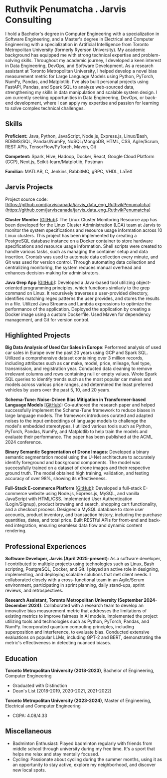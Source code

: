 # Ruthvik Penumatcha . Jarvis Consulting

I hold a Bachelor's degree in Computer Engineering with a specialization in Software Engineering, and a Master's degree in Electrical and Computer Engineering with a specialization in Artificial Intelligence from Toronto Metropolitan University (formerly Ryerson University). My academic background has equipped me with strong technical expertise and problem-solving skills. Throughout my academic journey, I developed a keen interest in Data Engineering, DevOps, and Software Development. As a research assistant at Toronto Metropolitan University, I helped develop a novel bias measurement metric for Large Language Models using Python, PyTorch, NumPy, Pandas, and Matplotlib. I've also built personal projects using FastAPI, Pandas, and Spark SQL to analyze web-sourced data, strengthening my skills in data manipulation and scalable system design. I am currently seeking opportunities in Data Engineering, DevOps, or back-end development, where I can apply my expertise and passion for learning to solve complex technical challenges.

## Skills

**Proficient:** Java, Python, JavaScript, Node.js, Express.js, Linux/Bash, RDBMS/SQL, Pandas/NumPy, NoSQL/MongoDB, HTML, CSS, Agile/Scrum, REST APIs, TensorFlow/PyTorch, Maven, Git

**Competent:** Spark, Hive, Hadoop, Docker, React, Google Cloud Platform (GCP), Next.js, Scikit-learn/Matplotlib, Postman

**Familiar:** MATLAB, C, Jenkins, RabbitMQ, gRPC, VHDL, LaTeX

## Jarvis Projects

Project source code: [https://github.com/jarviscanada/jarvis_data_eng_RuthvikPenumatcha](https://github.com/jarviscanada/jarvis_data_eng_RuthvikPenumatcha)


**Cluster Monitor** [[GitHub](https://github.com/jarviscanada/jarvis_data_eng_RuthvikPenumatcha/tree/master/linux_sql)]: The Linux Cluster Monitoring Resource app has been developed for the Linux Cluster Administration (LCA) team at Jarvis to monitor the system specifications and resource usage information across 10 Linux clusters. This project has been implemented by creating a PostgreSQL database instance on a Docker container to store hardware specifications and resource usage information. Shell scripts were created to handle various tasks, such as managing the container setup and data insertion. Crontab was used to automate data collection every minute, and Git was used for version control. Through automating data collection and centralizing monitoring, the system reduces manual overhead and enhances decision-making for administrators.

**Java Grep App** [[GitHub](https://github.com/jarviscanada/jarvis_data_eng_RuthvikPenumatcha/tree/master/core_java/grep)]: Developed a Java-based tool utilizing object-oriented programming principles, which functions similarly to the grep command on Linux. It recursively traverses a user-provided directory, identifies matching regex patterns the user provides, and stores the results in a file. Utilized Java Streams and Lambda expressions to optimize the performance of the application. Deployed the application by creating a Docker image using a custom Dockerfile. Used Maven for dependency management, and Git for version control.


## Highlighted Projects
**Big Data Analysis of Used Car Sales in Europe**: Performed analysis of used car sales in Europe over the past 20 years using GCP and Spark SQL. Utilized a comprehensive dataset containing over 3 million records, including attributes such as car make, model, price, mileage, fuel type, transmission, and registration year. Conducted data cleaning to remove irrelevant columns and rows containing null or empty values. Wrote Spark SQL queries to identify trends such as the most popular car makes and models across various price ranges, and determined the least preferred vehicles by users over the past 5, 10, and 20 years.

**Schema-Tune: Noise-Driven Bias Mitigation in Transformer-based Language Models** [[GitHub](https://github.com/omidoos/Schema-Tune)]: Co-authored the research paper and helped successfully implement the Schema-Tune framework to reduce biases in large language models. The framework introduces curated and adapted noises to the input embeddings of language models to challenge the model's embedded stereotypes. I utilized various tools such as Python, PyTorch, Pandas, NumPy, and Matplotlib to help train the models and evaluate their performance. The paper has been published at the ACML 2024 conference.

**Binary Semantic Segmentation of Drone Images**: Developed a binary semantic segmentation model using the U-Net architecture to accurately identify foreground and background components. The model was successfully trained on a dataset of drone images and their respective ground truth. The model obtained high training, validation, and testing accuracy of over 98%, showing its effectiveness.

**Full-Stack E-commerce Platform** [[GitHub](https://github.com/77ruthvik/EcommerceWebsite)]: Developed a full-stack E-commerce website using Node.js, Express.js, MySQL, and vanilla JavaScript with HTML/CSS. Implemented User Authentication (Login/Signup), product browsing and search, shopping cart functionality, and a checkout process. Designed a MySQL database to store user accounts, product inventory, and transaction history, including the purchase quantities, dates, and total price. Built RESTful APIs for front-end and back-end integration, ensuring seamless data flow and dynamic content rendering.


## Professional Experiences

**Software Developer, Jarvis (April 2025-present)**: As a software developer, I contributed to multiple projects using technologies such as Linux, Bash scripting, PostgreSQL, Docker, and Git. I played an active role in designing, implementing, and deploying scalable solutions that met client needs. I collaborated closely with a cross-functional team in an Agile/Scrum environment, participating in sprint planning, daily stand-ups, sprint reviews, and retrospectives.

**Research Assistant, Toronto Metropolitan University (September 2024-December 2024)**: Collaborated with a research team to develop an innovative bias measurement metric that addresses the limitations of existing metrics to improve fairness in AI models. Implemented the project utilizing tools and technologies such as Python, PyTorch, Pandas, and NumPy. Incorporated quantum computing principles, including superposition and interference, to evaluate bias. Conducted extensive evaluations on popular LLMs, including GPT-2 and BERT, demonstrating the metric's effectiveness in detecting nuanced biases.


## Education
**Toronto Metropolitan University (2018-2023)**, Bachelor of Engineering, Computer Engineering
- Graduated with Distinction
- Dean's List (2018-2019, 2020-2021, 2021-2022)

**Toronto Metropolitan University (2023-2024)**, Master of Engineering, Electrical and Computer Engineering
- CGPA: 4.08/4.33


## Miscellaneous
- Badminton Enthusiast: Played badminton regularly with friends from middle school through university during my free time. It's a sport that helps me relax and stay mentally focused.
- Cycling: Passionate about cycling during the summer months, using it as an opportunity to stay active, explore my neighborhood, and discover new local spots.